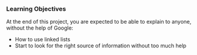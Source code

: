 ### Learning Objectives
At the end of this project, you are expected to be able to explain to anyone, without the help of Google:

- How to use linked lists
- Start to look for the right source of information without too much help
